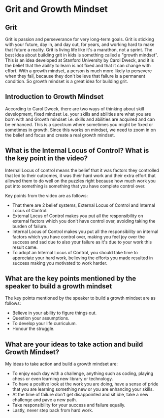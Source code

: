 # Grit and Growth Mindset

## Grit
Grit is passion and perseverance for very long-term goals. Grit is sticking with your future, day in, and day out, for years, and working hard to make that future a reality. Grit is living life like it's a marathon, not a sprint. The best idea about building grit in kids is something called a "growth mindset". This is an idea developed at Stanford University by Carol Dweck, and it is the belief that the ability to learn is not fixed and that it can change with effort. With a growth mindset, a person is much more likely to persevere when they fail, because they don't believe that failure is a permanent condition. So growth mindset is a great idea for building grit.

## Introduction to Growth Mindset
According to Carol Dweck, there are two ways of thinking about skill development, fixed mindset i.e. your skills and abilities are what you are born with and Growth mindset i.e. skills and abilities are acquired and can be enhanced. This is a spectrum where sometimes you might be fixed or sometimes in growth. Since this works on mindset, we need to zoom in on the belief and focus and create a real growth mindset.

## What is the Internal Locus of Control? What is the key point in the video?
Internal Locus of control means the belief that it was factors they controlled that led to their outcomes, it was their hard work and their extra effort that allowed them to do well on the puzzles right because how much work you put into something is something that you have complete control over.

Key points from the video are as follows:
* That there are 2 belief systems, External Locus of Control and Internal Locus of Control.
* External Locus of Control makes you put all the responsibility on external factors which you don't have control over, avoiding taking the burden of failure.
* Internal Locus of Control makes you put all the responsibility on internal factors which you have control over, making you feel joy over the success and sad due to also your failure as it's due to your work this result came.
* To adopt an Internal Locus of Control, you should take time to appreciate your hard work, believing the efforts you made resulted in success making you motivated to work harder.

## What are the key points mentioned by the speaker to build a growth mindset
The key points mentioned by the speaker to build a growth mindset are as follows:
*  Believe in your ability to figure things out.
*  Question your assumptions.
*  To develop your life curriculum.
*  Honour the struggle.

## What are your ideas to take action and build Growth Mindset?
My ideas to take action and build a growth mindset are:
* To enjoy each day with a challenge, anything such as coding, playing chess or even learning new library or technology.
* To have a positive look at the work you are doing, have a sense of pride that you are learning something new or you are enhancing your skills.
* At the time of failure don't get disappointed and sit idle, take a new challenge and pave a new path.
* Take responsibility for your success and failure equally.
* Lastly, never step back from hard work. 
